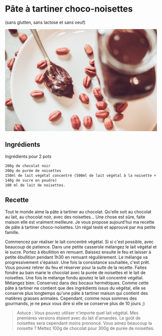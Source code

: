 # Pâte à tartiner choco-noisettes 
(sans glutten, sans lactose et sans oeuf)  

![](../img/pte--tartiner-choconoisettes3.jpg)

## Ingrédients
Ingrédients pour 2 pots

    200g de chocolat noir
    200g de purée de noisettes
    150ml de lait végétal concentré (500ml de lait végétal à la noisette + 140g de sucre en poudre)
    100 ml de lait de noisettes.

## Recette
Tout le monde aime la pâte à tartiner au chocolat. Qu'elle soit au chocolat au lait, au chocolat noir, avec des noisettes… Une chose est sûre, faite maison elle est vraiment meilleure. Je vous propose aujourd'hui ma recette de pâte à tartiner choco-noisettes. Un régal testé et approuvé par ma petite famille.

Commencez par réaliser le lait concentré végétal. Si si c'est possible, avec beaucoup de patience. Dans une petite casserole mélangez le lait végétal et le sucre. Portez à ébullition en remuant. Baissez ensuite le feu et laisser à petite ébullition pendant 1h30 en remuant régulièrement. Le mélange va progressivement s'épaissir. Une fois la consistance souhaitée, c'est prêt. Vous pouvez retirer du feu et réserver pour la suite de la recette.
Faites fondre au bain marie le chocolat avec la purée de noisettes et le lait de noisettes. Une fois le mélange fondu ajoutez le lait concentré végétal. Mélangez bien. Conservez dans des bocaux hermétiques.
Comme cette pâte à tartiner ne contient que des ingrédients issus du végétal, elle se conserve plus longtemps qu'une pâte à tartiner maison qui contient des matières grasses animales. Cependant, comme nous sommes des gourmands, je ne peux vous dire si elle se conserve plus de 10 jours ;)

> Astuce : Vous pouvez utiliser n'importe quel lait végétal. Mes premières versions étaient avec du lait d'amandes. Le goût de noisettes sera cependant moins prononcé. Vous aimez beaucoup la noisette ? Mettez 100g de chocolat pour 300g de purée de noisettes.
